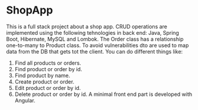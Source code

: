 # ShopApp

This is a full stack project about a shop app.
CRUD operations are implemented using the following tehnologies in back end: Java, Spring Boot, Hibernate, MySQL and Lombok.
The Order class has a relationship one-to-many to Product class. To avoid vulnerabilities dto are used to map data from the DB that gets tot the client.
You can do different things like:
1. Find all products or orders.
2. Find product or order by id.
3. Find product by name.
4. Create product or order.
5. Edit product or order by id.
5. Delete product or order by id.
A minimal front end part is developed with Angular.
